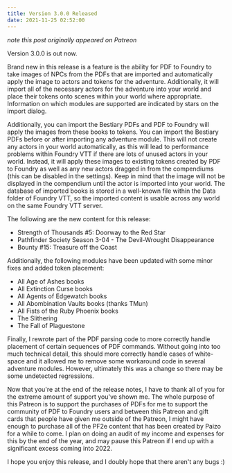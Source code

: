 ```yaml
---
title: Version 3.0.0 Released
date: 2021-11-25 02:52:00
---
```


*note this post originally appeared on Patreon*

Version 3.0.0 is out now.

Brand new in this release is a feature is the ability for PDF to Foundry to take images of NPCs from the PDFs that are imported and automatically apply the image to actors and tokens for the adventure. Additionally, it will import all of the necessary actors for the adventure into your world and place their tokens onto scenes within your world where appropriate. Information on which modules are supported are indicated by stars on the import dialog.

Additionally, you can import the Bestiary PDFs and PDF to Foundry will apply the images from these books to tokens. You can import the Bestiary PDFs before or after importing any adventure module. This will not create any actors in your world automatically, as this will lead to performance problems within Foundry VTT if there are lots of unused actors in your world. Instead, it will apply these images to existing tokens created by PDF to Foundry as well as any new actors dragged in from the compendiums (this can be disabled in the settings). Keep in mind that the image will not be displayed in the compendium until the actor is imported into your world. The database of imported books is stored in a well-known file within the Data folder of Foundry VTT, so the imported content is usable across any world on the same Foundry VTT server.

The following are the new content for this release:

* Strength of Thousands #5: Doorway to the Red Star
* Pathfinder Society Season 3-04 - The Devil-Wrought Disappearance
* Bounty #15: Treasure off the Coast

Additionally, the following modules have been updated with some minor fixes and added token placement:

* All Age of Ashes books
* All Extinction Curse books
* All Agents of Edgewatch books
* All Abombination Vaults books (thanks TMun)
* All Fists of the Ruby Phoenix books
* The Slithering
* The Fall of Plaguestone

Finally, I rewrote part of the PDF parsing code to more correctly handle placement of certain sequences of PDF commands. Without going into too much technical detail, this should more correctly handle cases of white-space and it allowed me to remove some workaround code in several adventure modules. However, ultimately this was a change so there may be some undetected regressions.

Now that you're at the end of the release notes, I have to thank all of you for the extreme amount of support you've shown me. The whole purpose of this Patreon is to support the purchases of PDFs for me to support the community of PDF to Foundry users and between this Patreon and gift cards that people have given me outside of the Patreon, I might have enough to purchase all of the PF2e content that has been created by Paizo for a while to come. I plan on doing an audit of my income and expenses for this by the end of the year, and may pause this Patreon if I end up with a significant excess coming into 2022.

I hope you enjoy this release, and I doubly hope that there aren't any bugs :)